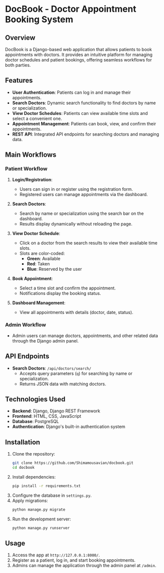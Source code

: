 # DocBook - Doctor Appointment Booking System

## Overview
DocBook is a Django-based web application that allows patients to book appointments with doctors. It provides an intuitive platform for managing doctor schedules and patient bookings, offering seamless workflows for both parties.

## Features
- **User Authentication**: Patients can log in and manage their appointments.
- **Search Doctors**: Dynamic search functionality to find doctors by name or specialization.
- **View Doctor Schedules**: Patients can view available time slots and select a convenient one.
- **Appointment Management**: Patients can book, view, and confirm their appointments.
- **REST API**: Integrated API endpoints for searching doctors and managing data.

## Main Workflows

### Patient Workflow
1. **Login/Registration**:
   - Users can sign in or register using the registration form.
   - Registered users can manage appointments via the dashboard.

2. **Search Doctors**:
   - Search by name or specialization using the search bar on the dashboard.
   - Results display dynamically without reloading the page.

3. **View Doctor Schedule**:
   - Click on a doctor from the search results to view their available time slots.
   - Slots are color-coded:
     - **Green**: Available
     - **Red**: Taken
     - **Blue**: Reserved by the user

4. **Book Appointment**:
   - Select a time slot and confirm the appointment.
   - Notifications display the booking status.

5. **Dashboard Management**:
   - View all appointments with details (doctor, date, status).

### Admin Workflow
- Admin users can manage doctors, appointments, and other related data through the Django admin panel.

## API Endpoints
- **Search Doctors**: `/api/doctors/search/`
  - Accepts query parameters (`q`) for searching by name or specialization.
  - Returns JSON data with matching doctors.

## Technologies Used
- **Backend**: Django, Django REST Framework
- **Frontend**: HTML, CSS, JavaScript
- **Database**: PostgreSQL
- **Authentication**: Django's built-in authentication system

## Installation
1. Clone the repository:
   ```bash
   git clone https://github.com/Shimamousavian/docbook.git
   cd docbook
   ```
2. Install dependencies:
   ```bash
   pip install -r requirements.txt
   ```
3. Configure the database in `settings.py`.
4. Apply migrations:
   ```bash
   python manage.py migrate
   ```
5. Run the development server:
   ```bash
   python manage.py runserver
   ```

## Usage
1. Access the app at `http://127.0.0.1:8000/`.
2. Register as a patient, log in, and start booking appointments.
3. Admins can manage the application through the admin panel at `/admin`.

